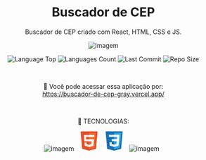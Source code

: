<div align="center">

  # Buscador de CEP

  Buscador de CEP criado com React, HTML, CSS e JS.

  <p ><img  src="https://cdn.discordapp.com/attachments/959617161721184280/984607461510094888/Git.jpg" width="70%" alt="imagem" >

  <p>
  <img  alt="Language Top"  src="https://img.shields.io/github/languages/top/Patricia-Santos/BuscadorDeCEP">
  <img  alt="Languages Count"  src="https://img.shields.io/github/languages/count/Patricia-Santos/BuscadorDeCEP">
  <img  alt="Last Commit"  src="https://img.shields.io/github/last-commit/Patricia-Santos/BuscadorDeCEP">
  <img  alt="Repo Size"  src="https://img.shields.io/github/repo-size/Patricia-Santos/BuscadorDeCEP">
  </p>

  <br> 
  
  🧩 Você pode acessar essa aplicação por: <br>
  https://buscador-de-cep-gray.vercel.app/
  
  <br>

  🤖 TECNOLOGIAS:

  <img src="https://upload.wikimedia.org/wikipedia/commons/thumb/a/a7/React-icon.svg/640px-React-icon.svg.png" alt="imagem" width="45"> &nbsp;
  <img src="https://raw.githubusercontent.com/devicons/devicon/master/icons/html5/html5-original.svg" alt="imagem" width="45"> &nbsp;
  <img src="https://raw.githubusercontent.com/devicons/devicon/master/icons/css3/css3-original.svg" alt="imagem" width="45"> &nbsp;
  <img src="https://camo.githubusercontent.com/1dab2361cdfb8cb4f8c8c323f15e345b7aa715dc9451b72453180084d7cc96ca/68747470733a2f2f75706c6f61642e77696b696d656469612e6f72672f77696b6970656469612f636f6d6d6f6e732f7468756d622f392f39392f556e6f6666696369616c5f4a6176615363726970745f6c6f676f5f322e7376672f3230343870782d556e6f6666696369616c5f4a6176615363726970745f6c6f676f5f322e7376672e706e67" alt="imagem" width="45"> &nbsp;
  
</div>

